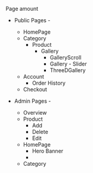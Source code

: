 Page amount

- Public Pages -

  - HomePage
  - Category
    - Product
      - Gallery
        - GalleryScroll
        - Gallery - Slider
        - ThreeDGallery
  - Account
    - Order History
  - Checkout

- Admin Pages -
  - Overview
  - Product
    - Add
    - Delete
    - Edit
  - HomePage
    - Hero Banner
    -
  - Category
